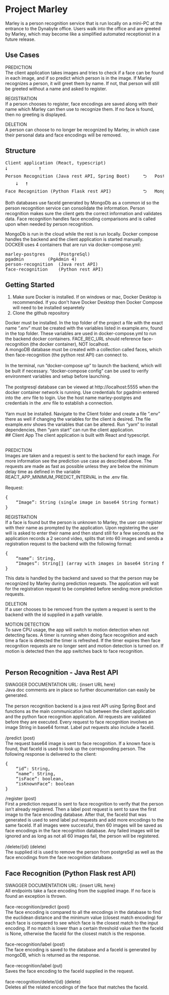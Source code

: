 # Project Marley

Marley is a person recognition service that is run locally on a mini-PC at the entrance to the Dynabyte office. Users walk into the office and are greeted by Marley, which may become like a simplified automated receptionist in a future release.

## Use Cases
PREDICTION <br>
The client application takes images and tries to check if a face can be found in each image, and if so predict which person is in the image. If Marley recognizes a person, it will greet them by name. If not, that person will still be greeted without a name and asked to register.

REGISTRATION <br>
If a person chooses to register, face encodings are saved along with their name which Marley can then use to recognize them. If no face is found, then no greeting is displayed.

DELETION <br>
A person can choose to no longer be recognized by Marley, in which case their personal data and face encodings will be removed.

## Structure <br>
<pre>
Client application (React, typescript)
🠗			 🠕
Person Recognition (Java rest API, Spring Boot)		⮌	PostgreSql - person info
	🠗	🠕
Face Recognition (Python Flask rest API)	        ⮌	MongoDB - face encodings
</pre>

Both databases use faceId generated by MongoDb as a common id so the person recognition service can consolidate the information. Person recognition makes sure the client gets the correct information and validates data. Face recognition handles face encoding comparisons and is called upon when needed by person recognition.  <br>

MongoDb is run in the cloud while the rest is run locally. Docker compose handles the backend and the client application is started manually. <br>
DOCKER uses 4 containers that are run via docker-compose.yml: <br>
<pre>
marley-postgres		(PostgreSql) 
pgadmin			(PgAdmin 4) 
person-recognition	(Java rest API)
face-recognition	(Python rest API)
</pre>

## Getting Started
<ol>
	<li>Make sure Docker is installed. If on windows or mac, Docker Desktop is recommended. If you don't have Docker Desktop then Docker Compose will need to be installed separetely</li>
	<li>Clone the github repository</li>
</ol>
Docker must be installed. In the top folder of the project a file with the exact name “.env” must be created with the variables listed in example.env, found in the top folder. These variables are used in docker-compose.yml to run the backend docker containers. FACE_REC_URL should reference face-recognition (the docker container), NOT localhost.
<br>
A mongoDB database must be created with a collection called faces, which then face-recognition (the python rest API) can connect to.
<br><br>
In the terminal, run “docker-compose up” to launch the backend, which will be built if necessary. “docker-compose config” can be used to verify environment variables and setup before launching.
<br><br>
The postgresql database can be viewed at http://localhost:5555 when the docker container network is running. Use credentials for pgadmin entered into the .env file to login. Use the host name marley-postgres and credentials in the .env file to establish a connection.
<br><br>
Yarn must be installed. Navigate to the Client folder and create a file “.env” there as well if changing the variables for the client is desired. The file example.env shows the variables that can be altered. Run “yarn” to install dependencies, then “yarn start” can run the client application.
<br>
## Client App
The client application is built with React and typescript. <br><br>

PREDICTION<br>
Images are taken and a request is sent to the backend for each image. For more information see the prediction use case as described above. The requests are made as fast as possible unless they are below the minimum delay time as defined in the variable REACT_APP_MINIMUM_PREDICT_INTERVAL in the .env file.
<br><br>
Request:
<pre>
{
	“Image”: String (single image in base64 String format)
}
</pre>
REGISTRATION<br>
If a face is found but the person is unknown to Marley, the user can register with their name as prompted by the application. Upon registering the user will is asked to enter their name and then stand still for a few seconds as the application records a 2 second video, splits that into 60 images and sends a registration request to the backend with the following format:
<pre>
{
	“name”: String,
	“Images”: String[] (array with images in base64 String format)
}
</pre>
This data is handled by the backend and saved so that the person may be recognized by Marley during prediction requests. The application will wait for the registration request to be completed before sending more prediction requests.

DELETION<br>
If a user chooses to be removed from the system a request is sent to the backend with the id supplied in a path variable. 

MOTION DETECTION<br>
To save CPU usage, the app will switch to motion detection when not detecting faces. A timer is running when doing face recognition and each time a face is detected the timer is refreshed. If the timer expires then face recognition requests are no longer sent and motion detection is turned on. If motion is detected then the app switches back to face recognition.<br><br>
## Person Recognition - Java Rest API
SWAGGER DOCUMENTATION URL: {insert URL here}<br>
Java doc comments are in place so further documentation can easily be generated.
<br><br>
The person recognition backend is a java rest API using Spring Boot and functions as the main communication hub between the client application and the python face recognition application. All requests are validated before they are executed. Every request to face recognition involves an image String in base64 format. Label put requests also include a faceId.
<br><br>
/predict (post)<br>
The request base64 image is sent to face recognition. If a known face is found, that faceId is used to look up the corresponding person. The following response is delivered to the client:
<pre>
{
	“id”: String,
	”name”: String,
	“isFace”: boolean,
	“isKnownFace”: boolean
}
</pre>

/register (post)<br>
First a prediction request is sent to face recognition to verify that the person isn’t already registered. Then a label post request is sent to save the first image to the face encoding database. After that, the faceId that was generated is used to send label put requests and add more encodings to the same faceId. If all images were successful, then 60 images will be saved as face encodings in the face recognition database. Any failed images will be ignored and as long as not all 60 images fail, the person will be registered.
<br><br>
/delete/{id} (delete)<br>
The supplied id is used to remove the person from postgreSql as well as the face encodings from the face recognition database.
<br>
## Face Recognition (Python Flask rest API)
SWAGGER DOCUMENTATION URL: {insert URL here}<br>
All endpoints take a face encoding from the supplied image. If no face is found an exception is thrown. 
<br><br>
face-recognition/predict (post)<br>
The face encoding is compared to all the encodings in the database to find the euclidean distance and the minimum value (closest match encoding) for each face is compared to see which face is the closest match to the input encoding. If no match is lower than a certain threshold value then the faceId is None, otherwise the faceId for the closest match is the response.
<br><br>
face-recognition/label (post)<br>
The face encoding is saved to the database and a faceId is generated by mongoDB, which is returned as the response.
<br><br>
face-recognition/label (put)<br>
Saves the face encoding to the faceId supplied in the request.
<br><br>
face-recognition/delete/{id} (delete)<br>
Deletes all the related encodings of the face that matches the faceId.<br>
